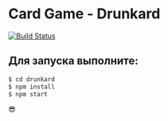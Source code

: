 # Card Game - Drunkard

[![Build Status](https://travis-ci.org/joemccann/dillinger.svg?branch=master)](https://travis-ci.org/joemccann/dillinger)

## Для запуска выполните:

```sh
$ cd drunkard
$ npm install
$ npm start
```

😎
